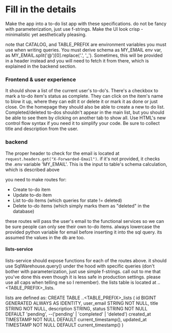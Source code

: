 # Fill in the details

Make the app into a to-do list app with these specifications.
do not be fancy with parameterization, just use f-strings.
Make the UI look crisp - minimalistic yet aesthetically pleasing.

note that CATALOG, and TABLE_PREFIX are environment variables you must use when writing queries. You must derive schema as MY_EMAIL env var, as MY_EMAIL.split('@')[0].replace('.', '\_'). Sometimes, this will be provided in a header instead and you will need to fetch it from there, which is explained in the backend section.

### Frontend & user experience

It should show a list of the current user's to-do's. There's a checkbox to mark a to-do item's status as complete. They can click on the item's name to blow it up, where they can edit it or delete it or mark it as done or just close. On the homepage they should also be able to create a new to do list. Completed/deleted to-dos shouldn't appear in the main list, but you should be able to see them by clicking on another tab to show all. Use HTML's new control flow syntax if you need it to simplify your code. Be sure to collect title and description from the user.

### backend

The proper header to check for the email is located at `request.headers.get("X-Forwarded-Email")`. if it's not provided, it checks the .env variable 'MY_EMAIL'. This is the input to table's schema calculation, which is described above

you need to make routes for:

-   Create to-do item
-   Update to-do item
-   List to-do items (which queries for state != deleted)
-   Delete to-do items (which simply marks them as "deleted" in the database)

these routes will pass the user's email to the functional services so we can be sure people can only see their own to-do items. always lowercase the provided python variable for email before inserting it into the sql query. its assumed the values in the db are too.

#### lists-service

lists-service should expose functions for each of the routes above. it should use SqlWarehouse.query() under the hood with specific queries (don't bother with parameterization, just use simple f-strings. call out to me that you've done this even though it is less safe in production settings. please use all caps when telling me so I remember). the lists table is located at <CATALOG>.<SCHEMA>.<TABLE_PREFIX>\_lists.

lists are defined as:
CREATE TABLE <CATALOG>.<SCHEMA>.<TABLE_PREFIX>\_lists (
id BIGINT GENERATED ALWAYS AS IDENTITY,
user_email STRING NOT NULL,
title STRING NOT NULL,
description STRING,
status STRING NOT NULL DEFAULT 'pending', --('pending' | 'completed' | 'deleted')
created_at TIMESTAMP NOT NULL DEFAULT current_timestamp(),
updated_at TIMESTAMP NOT NULL DEFAULT current_timestamp()
)
